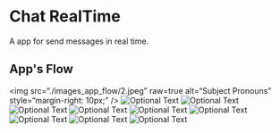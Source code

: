 # Chat RealTime

A app for send messages in real time.

## App's Flow


<img
src=“./images_app_flow/2.jpeg”
raw=true
alt=“Subject Pronouns”
style=“margin-right: 10px;”
/>
![Optional Text](./images_app_flow/2.jpeg)
![Optional Text](./images_app_flow/3.jpeg)
![Optional Text](./images_app_flow/4.jpeg)
![Optional Text](./images_app_flow/5.jpeg)
![Optional Text](./images_app_flow/6.jpeg)
![Optional Text](./images_app_flow/7.jpeg)
![Optional Text](./images_app_flow/8.jpeg)
![Optional Text](./images_app_flow/9.jpeg)
![Optional Text](./images_app_flow/10.jpeg)


